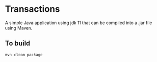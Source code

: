 Transactions
==========

A simple Java application using jdk 11 that can be compiled into a .jar file using Maven.

To build
--------
    mvn clean package

